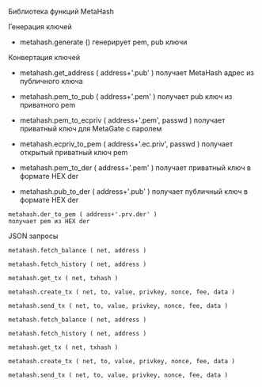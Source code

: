 Библиотека функций MetaHash

Генерация ключей

+    metahash.generate ()
    генерирует pem, pub ключи

Конвертация ключей

+    metahash.get_address ( address+'.pub' )
    получает MetaHash адрес из публичного ключа

+    metahash.pem_to_pub ( address+'.pem' )
    получает pub ключ из приватного pem

+    metahash.pem_to_ecpriv ( address+'.pem', passwd )
    получает приватный ключ для MetaGate с паролем

+    metahash.ecpriv_to_pem ( address+'.ec.priv', passwd )
    получает открытый приватный ключ pem

+    metahash.pem_to_der ( address+'.pem' )
    получает приватный ключ в формате HEX der

*    metahash.pub_to_der ( address+'.pub' )
    получает публичный ключ в формате HEX der

    metahash.der_to_pem ( address+'.prv.der' )
    получает pem из HEX der

JSON запросы

    metahash.fetch_balance ( net, address )

    metahash.fetch_history ( net, address )

    metahash.get_tx ( net, txhash )

    metahash.create_tx ( net, to, value, privkey, nonce, fee, data )

    metahash.send_tx ( net, to, value, privkey, nonce, fee, data )

    metahash.fetch_balance ( net, address )

    metahash.fetch_history ( net, address )

    metahash.get_tx ( net, txhash )

    metahash.create_tx ( net, to, value, privkey, nonce, fee, data )

    metahash.send_tx ( net, to, value, privkey, nonce, fee, data )
